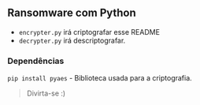 ## Ransomware com Python

- `encrypter.py` irá criptografar esse README
- `decrypter.py` irá descriptografar.

### Dependências

`pip install pyaes` - Biblioteca usada para a criptografia.


> Divirta-se :)